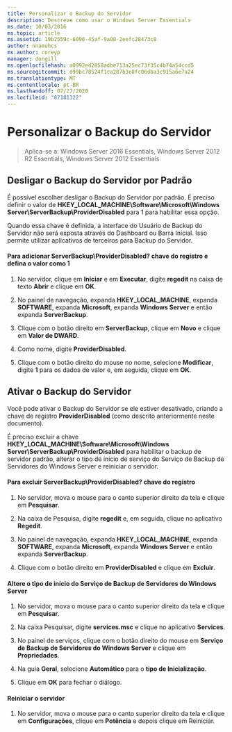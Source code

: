 ```yaml
---
title: Personalizar o Backup do Servidor
description: Descreve como usar o Windows Server Essentials
ms.date: 10/03/2016
ms.topic: article
ms.assetid: 19b2559c-6090-45af-9a08-2eefc28473c8
author: nnamuhcs
ms.author: coreyp
manager: dongill
ms.openlocfilehash: a0992ed2858adbe713a25ec73f35c4b74a54ccd5
ms.sourcegitcommit: d99bc78524f1ca287b3e8fc06dba3c915a6e7a24
ms.translationtype: MT
ms.contentlocale: pt-BR
ms.lasthandoff: 07/27/2020
ms.locfileid: "87181322"
---
```

# <a name="customize-server-backup"></a>Personalizar o Backup do Servidor

>Aplica-se a: Windows Server 2016 Essentials, Windows Server 2012 R2 Essentials, Windows Server 2012 Essentials

## <a name="turn-off-server-backup-by-default"></a>Desligar o Backup do Servidor por Padrão
 É possível escolher desligar o Backup do Servidor por padrão. É preciso definir o valor de **HKEY_LOCAL_MACHINE\Software\Microsoft\Windows Server\ServerBackup\ProviderDisabled** para 1 para habilitar essa opção.

 Quando essa chave é definida, a interface do Usuário de Backup do Servidor não será exposta através do Dashboard ou Barra Inicial. Isso permite utilizar aplicativos de terceiros para Backup do Servidor.

#### <a name="to-add-serverbackupproviderdisabled-registry-key-and-set-the-value-to-1"></a>Para adicionar ServerBackup\ProviderDisabled? chave do registro e defina o valor como 1

1.  No servidor, clique em **Iniciar** e em **Executar**, digite **regedit** na caixa de texto **Abrir** e clique em **OK**.

2.  No painel de navegação, expanda **HKEY_LOCAL_MACHINE**, expanda **SOFTWARE**, expanda **Microsoft**, expanda **Windows Server** e então expanda **ServerBackup**.

3.  Clique com o botão direito em **ServerBackup**, clique em **Novo** e clique em **Valor de DWARD**.

4.  Como nome, digite **ProviderDisabled**.

5.  Clique com o botão direito do mouse no nome, selecione **Modificar**, digite **1** para os dados de valor e, em seguida, clique em **OK**.

## <a name="turn-on-server-backup"></a>Ativar o Backup do Servidor
 Você pode ativar o Backup do Servidor se ele estiver desativado, criando a chave de registro **ProviderDisabled** (como descrito anteriormente neste documento).

 É preciso excluir a chave **HKEY_LOCAL_MACHINE\Software\Microsoft\Windows Server\ServerBackup\ProviderDisabled** para habilitar o backup de servidor padrão, alterar o tipo de início de serviço do Serviço de Backup de Servidores do Windows Server e reiniciar o servidor.

#### <a name="to-delete-serverbackupproviderdisabled-registry-key"></a>Para excluir ServerBackup\ProviderDisabled? chave do registro

1.  No servidor, mova o mouse para o canto superior direito da tela e clique em **Pesquisar**.

2.  Na caixa de Pesquisa, digite **regedit** e, em seguida, clique no aplicativo **Regedit**.

3.  No painel de navegação, expanda **HKEY_LOCAL_MACHINE**, expanda **SOFTWARE**, expanda **Microsoft**, expanda **Windows Server** e então expanda **ServerBackup**.

4.  Clique com o botão direito em **ProviderDisabled** e clique em **Excluir**.

#### <a name="change-the-start-type-of-windows-server-server-backup-service"></a>Altere o tipo de início do Serviço de Backup de Servidores do Windows Server

1.  No servidor, mova o mouse para o canto superior direito da tela e clique em **Pesquisar**.

2.  Na caixa Pesquisar, digite **services.msc** e clique no aplicativo **Services**.

3.  No painel de serviços, clique com o botão direito do mouse em **Serviço de Backup de Servidores do Windows Server** e clique em **Propriedades**.

4.  Na guia **Geral**, selecione **Automático** para o **tipo de Inicialização**.

5.  Clique em **OK** para fechar o diálogo.

#### <a name="restart-the-server"></a>Reiniciar o servidor

1.  No servidor, mova o mouse para o canto superior direito da tela e clique em **Configurações**, clique em **Potência** e depois clique em Reiniciar.
